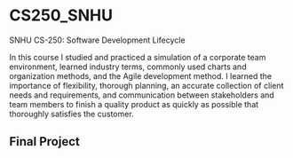 # CS250_SNHU
SNHU CS-250: Software Development Lifecycle

In this course I studied and practiced a simulation of a corporate team environment, learned industry terms, commonly used charts and organization methods, and the Agile development method.
I learned the importance of flexibility, thorough planning, an accurate collection of client needs and requirements, and communication between stakeholders and team members to finish a quality product as quickly as possible that thoroughly satisfies the customer.

## Final Project
